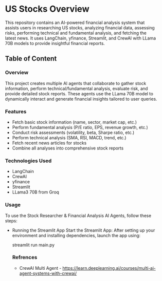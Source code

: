 # US Stocks Overview

This repository contains an AI-powered financial analysis system that assists users in researching US stocks, analyzing financial data, assessing risks, performing technical and fundamental analysis, and fetching the latest news. It uses LangChain, yfinance, Streamlit, and CrewAI with LLama 70B models to provide insightful financial reports.

## Table of Content

### Overview

This project creates multiple AI agents that collaborate to gather stock information, perform technical/fundamental analysis, evaluate risk, and provide detailed stock reports. These agents use the LLama 70B model to dynamically interact and generate financial insights tailored to user queries.

### Features

* Fetch basic stock information (name, sector, market cap, etc.)
* Perform fundamental analysis (P/E ratio, EPS, revenue growth, etc.)
* Conduct risk assessments (volatility, beta, Sharpe ratio, etc.)
* Perform technical analysis (SMA, RSI, MACD, trend, etc.)
* Fetch recent news articles for stocks
* Combine all analyses into comprehensive stock reports

### Technologies Used

* LangChain
* CrewAI
* yfinance
* Streamlit
* LLama3 70B from Groq

### Usage

To use the Stock Researcher & Financial Analysis AI Agents, follow these steps:

* Running the Streamlit App
  Start the Streamlit App: After setting up your environment and installing dependencies, launch the app using:

  streamlit run main.py

  ### Refrences

  * CrewAI Multi Agent - https://learn.deeplearning.ai/courses/multi-ai-agent-systems-with-crewai/
